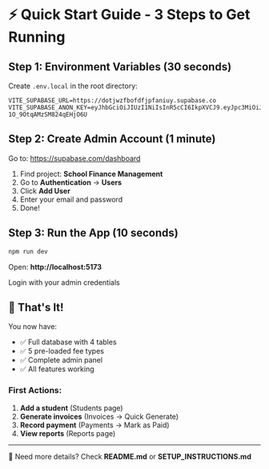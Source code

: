 # ⚡ Quick Start Guide - 3 Steps to Get Running

## Step 1: Environment Variables (30 seconds)

Create `.env.local` in the root directory:

```env
VITE_SUPABASE_URL=https://dotjwzfbofdfjpfaniuy.supabase.co
VITE_SUPABASE_ANON_KEY=eyJhbGciOiJIUzI1NiIsInR5cCI6IkpXVCJ9.eyJpc3MiOiJzdXBhYmFzZSIsInJlZiI6ImRvdGp3emZib2ZkZmpwZmFuaXV5Iiwicm9sZSI6ImFub24iLCJpYXQiOjE3NjEyMjY4NDQsImV4cCI6MjA3NjgwMjg0NH0.KIQ2DbeJEnqfH6gCvRYS-1O_9OtqAMzSM824qEHjO6U
```

## Step 2: Create Admin Account (1 minute)

Go to: https://supabase.com/dashboard
1. Find project: **School Finance Management**
2. Go to **Authentication** → **Users**
3. Click **Add User**
4. Enter your email and password
5. Done!

## Step 3: Run the App (10 seconds)

```bash
npm run dev
```

Open: **http://localhost:5173**

Login with your admin credentials

## 🎉 That's It!

You now have:
- ✅ Full database with 4 tables
- ✅ 5 pre-loaded fee types
- ✅ Complete admin panel
- ✅ All features working

### First Actions:
1. **Add a student** (Students page)
2. **Generate invoices** (Invoices → Quick Generate)
3. **Record payment** (Payments → Mark as Paid)
4. **View reports** (Reports page)

---

📖 Need more details? Check **README.md** or **SETUP_INSTRUCTIONS.md**

















